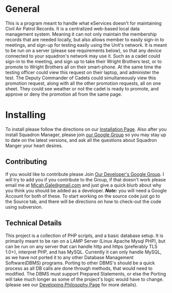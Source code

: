 # General #

This is a program meant to handle what eServices doesn't for maintaining Civil Air Patrol Records. It is a centralized web-based local data management system. Meaning it can not only maintain the membership records that are needed locally, but also allows member to easily sign-in to meetings, and sign-up for testing easily using the Unit's network.  It is meant to be run on a server (please see requirements below), so that any device connected to your squadron's network may use it. Such as a cadet could sign-in to the meeting, and sign up to take their Wright Brothers test, or to promote to Wright Brothers all on their smart-phone. At the same time the testing officer could view this request on their laptop, and administer the test.  The Deputy Commander of Cadets could simultaneously view this promotion request, along with all the other promotion requests, all on one sheet. They could see weather or not the cadet is ready to promote, and approve or deny the promotion all from the same page.

# Installing #

To install please follow the directions on our [Installation Page](install.md).  Also after you install Squadron Manager, please join [our Google Group](https://groups.google.com/forum/#!forum/squadron-manager-users)  so you may stay up to date on the latest versions, and ask all the questions about Squadron Manger your heart desires.

## Contributing ##

If you would like to contribute please Join [Our Developer's Google Group](https://groups.google.com/forum/#!forum/squadron-manager-developers).  I will try to add you if you contribute to the Group, if that doesn't work please email me at [Micah.Gale@gmail.com](mailto:Micah.Gale@gmail.com) and just give a quick blurb about why you think you should be added as a developer. **_Note:_** you will need a Google Account for both of these.  To start working on the source code just go to the Source tab, and there will be directions on how to check-out the code using subversion.

## Technical Details ##

This project is a collection of PHP scripts, and a basic database setup.  It is primarily meant to be ran on a LAMP Server (Linux Apache Mysql PHP), but can be run on any server that can handle http and https (preferably TLS 1.0+), interpret PHP, and has MySQL.  Currently it can only handle MySQL, as we have not ported it to any other Database Management Software(DBMS) programs.  Porting to other DBMS's should be a quick process as all DB calls are done through methods, that would need to modified.  The DBMS must support Prepared Statements, or else the Porting will take much longer as some of the project's logic would have to change. (please see our [Developing Philosophy Page](http://code.google.com/p/squadron-manager/wiki/DevelopingPhilosophy) for more details).